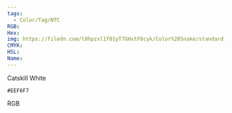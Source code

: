 ```yaml
---
tags:
  - Color/Tag/NTC
RGB:
Hex:
img: https://filedn.com/l0hpzxl1f01yT7GHxtF8cyk/Color%20Snake/standard_csv_to_svg//EEF6F7.svg
CMYK:
HSL:
Name:
---
```

Catskill White
```palette
#EEF6F7
```
RGB
